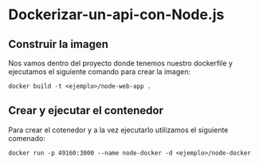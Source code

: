 # Dockerizar-un-api-con-Node.js

## Construir la imagen 
 Nos vamos dentro del proyecto donde tenemos nuestro dockerfile y ejecutamos el siguiente comando para crear la imagen:  
 
 ``docker build -t <ejemplo>/node-web-app .``
  
## Crear y ejecutar el contenedor  

 Para crear el cotenedor y a la vez ejecutarlo utilizamos el siguiente comenado:  
 
 ``docker run -p 49160:3000 --name node-docker -d <ejemplo>/node-docker``
